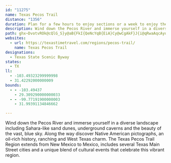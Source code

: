 ```yaml
---
id: "11275"
name: Texas Pecos Trail
distance: "1356"
duration: Plan for a few hours to enjoy sections or a week to enjoy the region.
description: Wind down the Pecos River and immerse yourself in a diverse landscape including Sahara-like sand dunes, underground caverns and the beauty of the vast, blue sky.
path: ghx~DvotvROk@cQlG_S}y@aB{FkI{QeNcYqB{EiA}Cy@wCgAkF}J{i@qRwaAqcAyuFYkBaXqyA}E_ZgI_d@uC{O_H_]{Ken@aKci@sYkbBwScjAGoCXmErAsMViGEmAeAiDgC{CqBgCwCeFyBiG[e@uA_HgPm_Aw^mpBsi@g{C{TalA_g@aqCyCiQ{ByKwEcYa\meB{DiUmp@mrD_m@khDcIec@oG}Y{Gy_@kSq}Bqj@mqG_AiIoAuHuB{IgI_a@oH}\wdBgjIwI_d@}CwPqAuIubAqvF_UuqAe@{IGoKj@uSdPszCh@}NLwTSeJs@qOcBuPuAgJoFyZyFwZiDuSqJyf@oDcMoEsK_DoFsCmDcUgWsgBanB_HiIcI{IcCmDgC}EmEwKkE_RuPy_A{Fs]_H_j@oGec@yFq]_CcKiDgLqAaEkDaJuKwUwRca@{GiMsbCu_FwDsIcB{CqOw[otAmqCiGgPsCcJaCoJmGoYeCoIeCkG_I}M}C_EyR}SmGoHoA_BoMoSe_@wv@se@w`AgNwZod@c~@srBydE}LiV{JoSiUef@mU_e@mDuHqCiIi{@eoDkCqI{EeLoXmm@eU}e@qh@{hAcCsFwC}IoAmF}Jmh@mEsVm`@{tBeBaHcBoFws@yeBsJ{ToWmn@ad@gcAcL}Zwn@w{Ayj@{rAma@waAoCuFwA}ByCaG{Lk]}DeJ}DeLqCqI}DqG_CgHoIcRoQgc@wRmUoQi_@aZws@i|@uwBi_@_}@s^kz@?{F}DyPk@sEmS{e@{g@cpAqd@gfAgdAedCon@uzA}a@qcAwTqh@qMaZwR}a@qf@omAgi@moAaTqh@}bA{dC}e@oiAu\ww@{g@cpA{cBoaEek@ctAqIyLk[kYeHgHuA}FSgDReN?wRsA}FmS}e@oOs`@cPs^wXmr@jz@i@lSsE~_@eJnO_CvHmB~yAy\ni@eLbxAs[h}Bsf@faBo^`jBy`@vnF{hAlqA}WhRgEzGmArKeAzCG|aG_Fp_BkAtISlLsApdGitAlRyDjkDuw@neAuUhy@iRhlAmW|tA}Z|o@iNle@sKf]gIhgAiVha@oJ`bLweCb`AqTtUyEnmCgm@ftB_d@jOs@fv@fBf}BlDjiAxBnbE~G|y@`BxUXpcAjBbNd@xzDhGhvClF`]v@vVZhrD|@|hGrBpRM`DOjLmBhSsFlKsB~RoFh@EhJ{B`KkBzIs@dl@WdRdb@hCzEdQv^h}@fqBr_BxnDtHbPjxAlbDhj@fmAbAlC|FlLrUzh@tv@xcBvAxCnHrMjCfH`@|Ax@fFJpAR~ESfImLfoBeDnm@_Fhx@_A`IoEth@sCdh@sC~b@sClg@sCxd@FlGh@xDzCtOhXvzAtF~XpZtvArBtMbGfo@fQ~`BdFvf@XnEVlB`AvCvCnFrF~E`GhG~BvDfDbOzDvSz}@sW~CcAnC{AdMsIzXqQjDeC|u@{f@|d@aZrGwEvvAo~@psAq}@fdBgiAzt@yd@~dAmq@~g@_\pnA_~@jGiEtW}R|kA_|@`EyBhV{Hv_C{s@pDsAdm@i[hIcF`mA{|A|NwUtC_G`A}DZiB`AcJfB}SbDyLlj@ghAvFmFj_Ce_BbZ{SzCgCtg@{h@fIqFn[tx@`DfHbFzHjFrEbYhQxTfOrEfEvCzDjH~LhEnK~A`FzAnGv@pGRtHVtFt@lD|@pC|AxCx~AbwB~@wBd@uBf@uGv@gHzAeFbBgEDq@jg@mdArUyf@~q@awAjNqZrtBejGzBmEhCgEjGyGvHgGpe@qWjEyCvBgBnDwDtE{GvUgj@pCsHvt@egBxHkQnDmGpCyDnD_EpB}AxIkFzf@oWtY{Nt_@iTbHoF~@aA~GaKj^{r@`LiUjC_HjUct@zJc\hHyTvn@{qBlSoo@vAkF`BaIlA_JzAeRdB}PxGsz@pCgZpVi_Dl@sEnCsN`BiEfCsFbDeFrF}Hry@sgA|Ui\jL}PpEmJhDmL~AcJxByKzLcq@h@yD|EoVjAqQ@gDByHKuFu@sIyAiKsCmOeVkyAkBoM}EoZaBiIcDyMkEqMaTyj@wUio@yA}FkB}M_BqVo@gHm@sEoAmHaCiI}CmIwDmHsDsFoQwTeMyP_GoJcCmEeE{JqD{MmB}LqJot@y@kKWuLb@_O`@}EnAiJrCcM`Ii[zB}KbAkGbAaIbSglBzZesC~ByUz@aRtBuq@zE{hAjAsPdH_x@XyGTyIFeP?yg@VkjAnBk[vKq|AVuFzAaRpAqUhCc\lAgJdCcLjDgKrFmKjDeFjD}DtAqAnBsAbR}Pfq@{n@rHoK|DyGdDuHnEgMbByGjC}MxEqe@fGck@~Z{}CjCaWnE{e@lBcPpMkoAjM}sAf@qTJcZt@a|EX{Kh@uLb@gG~@kKnAiIdFyWhPou@fEgVpCkS`K_fAdP}~AdA{M\sMEe[i@oOkBuToCkQuC{MceAkfEwHk_@iC{QcBoSqUczDuAaNqAeJaE_Ty`@slBsBaPgBcRc@sMK}G?wb@Os[s@sNQmCgIwu@yK}_AcAiLUsEe@uRBiMNqHz@kQdCiUbUq`BzRixA~Ti{Anc@ozCv_AooGjy@sfFxGq`@~WksBvI}o@hT_cBhEoZ|EeVjFaUnvAkjG~F{UvgA}~Drf@yfBpE{PrO_j@lFeTpCmOtBcPhAoOh@uMFaNOgPuMk_F[oODmPL}Gp@qN`PafB~AuNtIir@`DuRdG}YdOgh@|C{IxIoTbfBqfEdDmJjAgEfAgEpBeKh@}Db@mFp@kKfCgaAdA_^`@eFdB{KbD}KvByF~LqWdEaMrHwWzOkh@nAoD~D{OlD{QxAcMdAyPd@iMvCseAhB{j@vXeuGxAcTl`@u{EpE_l@|@yKdA}IhAmHbBgIpoBcvI~H_YxHaUfgAusCjDsJdhAgtCtuAiqDvHiTbXq}@hRep@nHmUd^enAdOaf@~Wq}@pBeGfFoNbiBaxEde@elAdEkMnC_LrFwYhZybBpAuHnAwJnOy|@j@mEnAuL`@uFvA}YnHieBd@gIZwODoLIsE_@sJkAgP}BcRaCqMuUwfAwTeeAyNis@sTgsAoHeb@iBeJ}`@}hBwQc{@oBsKaKsc@gHq]sFqV{Iab@wA_Ie\yzAmAaNmAk[YoNsHg{Bq@aHeAaHsBuJcq@izBiCmJ_G{RgFiP}C}L_@}B}@gHW{EIuG?cCPcEzKasANwCJuHSwKk@_I}BuOmj@o~C]{Bs@mHa@eL?wGNqFd@uGtReiBXcH@kFQuEcAuIyAeHaBgF{CkGaGwJwvAkdCkD{GgCkHwBcLeGat@uG}y@mEyf@eCqReEqXeJkk@iHsg@[iGM_Mv@kOhJap@rH_e@~CoUpaAqoGzCiQbEcNvEoKZEtDsDdEkClBaBvHfJ`Ar@jC~@~BXfTKfr@EfAKjBm@nBmB~FgJjBoEDgOl`@DlAXfAp@bBfC`BhDz@|Cf@`Cf@xEAp^RtBpEnWvDnSzBfFpAlArCtBhB~@fZjHpEx@vG`BdKRdHApFJlEl@xGdDnV~OfDdD`AtA~Y|l@hDbIzCxJdEpVhC|M~V~p@hBzFrDtJjEdIhF|FnCrBrBdA~FdBbIz@l[|BrFr@fEtA`IfDpZtMfIxDxNrIdVrO`JvHdK`O~C`DvNjLnBfBfClDpC|FlCdHnHvSlBxG`ArE`H~`@rCvRbAbRPhB|@bD|ErLdFzJfBfEf@jDt@bIx@jCfD`GrMhPvNtMlDzDrCdEbDzCfC|ArClAxAd@rC^bCNn]h@hESrw@}HzAA~De@dB_@pPmAnFv@vEtArHrC|E~AbBPt@KxAg@`AiA~@oBVSb@?fBfAvXvVhU|RhNxHnH`DjJlE~CdD~GtI|ArAxA^~FLfjAtU`MzAbIb@rBd@hFfC`Ax@|@fB~A~Ez@bEEv@e@l@cDvBi@l@G`@F~BrBfLpAdClAr@rUnDhPOv@e@r@eAnA{DpA_DbAq@hCg@r]s@tBk@zBgAv@kAjDgI~@yC|@gArOiNrDqCx@YjCSbLrBzFzAzGlCrJvBrEx@~MpApB`@tC~@nEzCdA|AtJxQZj@rAvAtThOvBz@zBn@~GlAx@`@x@r@x@hAz[fi@rC`EjClC~bAliAjH`LpMzTfBpE|A|G`BtOb@tBfBlElGfMvAlE^zBX~DVdYR~BTjAx@`BpGzKh@j@rBdAnd@bNnGdCnEzC~D`EzBvCdF`Jh@l@`BrAbFzBnBhA`CzBl@`AvCxHtVbt@dCxGbXrdAdBfEnJ~Pz@fC\bB\|EdC`d@GhYFrDTlBt@nDjAhCjAtBdIfL`CtCbC~B~kAny@pAz@rDvA~Bd@lBLdBBxD[jn@{H~DHt@LnCfApC~Br@fAfArCVpAbEtk@r@pEh@bBzBpElCdDrPpLhiAlu@rFzCxDrAdkAhVpG~AzX`GlElAfVzNdMfIpCjChAtAxB`D|@hB`Upq@l@xAjAfB`AdAdAx@pAp@ja@|OhFrA~IvA~EtA`B~@zBfBvCjD`ApBjAtCzQj}@nBrFbIbNdN|TvCvDzAxAdD~B~p@`[fEjAlDd@fGLj\Yfe@Q|CVxBf@vCjAhBjAjDnDjMlRz`BldCjAlCf@bBxBdLnAvDnSle@`AjBxCrCv{@hr@|CtBpEdApKdBxC`A`BpApCfDlB~DzF|Mv@fCZ|BTxDjAz[PpB`@~Bd@`B`CdEnNfMpBlCfX`k@lGdNp@jB~Lpd@nBhE`BlBpAhAfB~@t{@lV~@b@fAr@nM`LdFfFtFlInGfKpEzFz@r@jAj@tBTlZ?JzSGl]Vd@tE~KtQxa@`CtGh@jCz@`FVtDZxeAJjC^fDh@rCz@rDnb@fyAxBnJdAnIr@nKJ|Ctu@rc@pIxEpAT~AJbQ?|C^pBp@|QlIrO`DhQlGfTnKr\|NpBxBzwAteCxB`E^ZtApCtUlk@bEfJjWfc@pWj^b@x@Xx@f@lDpAtPzKboAMxC_AlIBfCh@~CZr@xA~BzF~GdChBr@XbYjFv@ZnBbBx@jAnZ|o@rB~AdAl@dD|@v@`@h@d@`B`C\dAzCtNt@nCp@hAzCrCpKzHzBPxIzArTfJv@f@zAjDRxABhCw@~PF|BHt@z@nC~BdCbExBfBfCl@dCRxALzCPxAb@fBpGtJrC~GfHfJlBzCx@dBd@lAj@fDfBlR^lBjA~ChBtBlBpA`IhCvA|@x@x@n@xAn@lDBpAKhEg@xG@~ALnAnEtVfAzEj@lAv@dAjC|AbBn@rCh@lG]n@D\VVTNn@l@nFX~AZl@t@XbDJz@^z@l@z@xArBvAlCLhONdKvApIxA~CDlAShOmGhCe@j~@gGra@gF~AG|FN`C^vO~E~D~@dYxBvv@Xdq@lEjCQrAYlCgAtJaH`H}F~OyNdEiDb@OhBWbCBpIn@zK_AdG[jm@y@|Ol@n[lDtBp@tAt@lC~Bz@fAdBdE`@dB`@fE?zBcBpb@FxD\~A\x@jA`CnGzKxAvBnAnAz_@pTtDjAbALpAAnAYbGkBzBgAdB{BtDyKr@gAx@w@fBg@dA?rYnEj@Bx@Qh@[b@i@\sA`AiFZ]r@g@fJyDxAy@tBmBx@e@l@S~Js@jZxAx@^lAz@bMdKl@ZnBf@v@BpAKdb@sExAaAp@w@fLaQdJmTb@o@fKqIvAkBfE_GnCiHnAmCr@eAxHoIx@k@vDmBpRsNjPaFlPuBhCUhANtMnE`HrCvGpEvArAp@nAtErL~DpNdDdJtA`CrF~HdNbV~AdBfBzBjPbY\~@fCrUBjA}@tNAjAHr@Zr@z@j@zJxEtDfCnB`BdAjCj@`A|@b@`AFhB_@jCLbG|AnBLnAXvPCvY}DxG_@vGLf\fEx@FdBGrOeAhAOj@U~BaBhJ_GpHmAhOuEdRyCfDa@~Sc@jTrC`Kl@|A\nf@|Tb@FfGBnA^j^bOfHtDzB^`Ju@ps@sH|B_@tAs@pAsA`[qd@bMuPzEoDvD_ApAChUxCdK~@pPXpAPjQtF|Bh@~`@~@tWt@|E?nBY~YiH|NkHt@UhAKzJlAvCj@vKlFdS`LlAZrBDlUs@hA_@z@m@rf@kk@dIiIhA}@j[}NnASrCCz@M|TwGvAWbFSn`AwBjCAlJf@jCQd|Bi`@fGqAt@Wz@m@nJiKjAgAnAw@dLmFdCWraDiOlDa@lXsJnAYf@AzBR`ClAr@`ApZ|e@l@n@p@b@nBr@lERhGjA|DFzCx@tI`H~B~AzBf@rZvC`Bd@~@h@fIdIjCdBjIrErIlBrGfHfPlEhK`CnOtJbm@bVzDfApGG|oB{Jzi@yCzR{@dUsAdHWpb@KjoBJdkAKzaALpWGzCKfFs@na@oJnLaC`tBmf@`Gw@|CDhDTpxBtVvL`AzJHtD`@xBl@fCnAfPnKnKlGzYdRjCrBpFbDfFlDyVzi@sO|]sCpI}Hxa@aAdHyBhRo`@doDi@bGuBnQqLhfA}UpbEa@dEo@fFacAf{Fax@`pDsCrNsWj~AgO|_AiQleAmNd|@wCnNqt@pkCkAdCsK|Rui@daAwFxKoBzFk@lCsNj_AkRdmBcCvT_Jv~@q@rIAtFP`GNrAdBlKnSbz@hw@h_D|@bElFtZ~@lE|AxF~IpXxClKp`@x~AAVrBnKrAzIjBhQ|@zPNbJF~EQtPmFxnEMtOWrJYlb@a@|ZwAvTOpEJh@CjBOjDm@hh@g@nQq@r_@?hCJrDd@vEpGvc@dC~S~@vEvN`m@_jAp`@qDfAkP~F}D`AqAJwALkOGaNWo@E_@QwFO{n@w@wuAoAaIHuFj@}a@xGif@fGaFrAiE`Bi@j@ed@bQaElBwD~ByEjDew@xt@oFvFiBlCwA`Dy^j`AmB~FyA`G[rBQ~CG`De@zn@aAb}@o@lKm@hFmArGgs@nwCcHnZ}AfIc@hDa@xEWtH?lnAFle@MxAGlNcAfJgBzG{ApDyB`EyCzDoBjB}DzCIPod@pUir@~\_d@nU{A~@kGxHgChF_BdFqCtLiMzg@o@pBgBnDkBrCuCrCyArAqHxDeS~FsOrF}a@pMqHfDoCvB_Q|PkdApfAqDlCuB`AuE~AiDl@cpAxNeELgZa@c^eAwWwGkOcDqiCit@{YkHcC[_FIkd@bD}Dx@gBh@}EbCaFnEy@fAaDpFA`@aEtJ{xA|mD{ItSgQ~\qTv`@cGbLoF`JwFfHwRzTuHbJq`AxhA_G~Fka@d^kDlC}GxEuO`J}E`CyErBu^xLgHhCkIrE}X`QqEzBsFrBkT`GyBv@}BjAsEzCoVnU_CzBuBlCq@jA{AxD{GvXaFbVmBtFwBjEgGbJ_ClC{AvAaBxBcC`EqGzJgCnEkB|F}AbHsHhZuQvr@_AlFUrDwBzPaDtKoDzN{c@feB]hCOfCaAbPOhFq@lIeAxHwCnPYtC_Cvb@cAja@?nEh@xLhC|x@XrFrDflBWfNuArd@f@``@I|VXpZd@xFjC`SpEni@zDxf@lQ`bCHtLE|Ea@fHs@~Dw@lCoAdDgBnDeBbCqMpNaD~BaD~C_BfBoAjBkBzBsXjZm]zY}T|P{BzBaBpBsUl]oPvW}C|C}EfDcDlC_aAnr@gCdAwC~@eDn@_DXw\p@sC?o`B{FgFEiCLuVvFmE`B{BrA{DxCuAtAcArAyBjDwBnFa_@zvAgAfFe@dEwD|}As@pUgCvbAk@`GwAfG_AjCmAlCyEtGyfAtoAyLzNkCrFoApDgAhEa@~CWrDQnHm@zr@u@zp@]|KiJ`z@mJhw@kPpyAeg@|kE}AzMSxDCfG\nHpAnGbR~o@z@nEj@vET|EbBz}@L`NMnDs@~GcEdYwIdj@oQnkAkAtIiBrIoDzJ_r@`vAcAfCgDfHoAdDu@xCeAhFs@dGY`JH|JrEfvBJ`Ia@dIkAnHoBbGuCrFaRvYsFfJ_c@hp@yq@nfAiLjP{t@xjAwGzKkCxDsCdDmN|NatAbrAym@lm@wG~HoqA`uB{EtGmVpa@mCzE}AxD}@tC_AdFi@hEGdIZ~Ed@pEzLhf@`R~q@|B~G~CxHrYfn@bE|Kf@xEBxBSxCY`BwAjDsK~RwZxh@wDtHyA~DaAzEe@fD_@vHDlE`B~_@b@hMR~CbArF|K``@dAdGlAbNRtD?~C}@tPDjDV`EdC`StC`f@|@`MbCzL`C|Jt@jFJrEm@jMgD|j@g@nEq@jDu@tB_DjFuVr\iFfJ}AnDiCxHmBhJmEzYiAnJy@lJ_AjPcBfWi@tFyBhMmHbWcDdMmFd]cBjOs@jEaB~EkBnDwE`HofAztA_RvVkA`Cc@rA}BpJkUnpAkEvWuy@lvEcC~KaBhFsFlLkClEcFhGyo@~p@ig@lg@cx@|y@sEnDoEvBcVlJaqAff@aMhF{G`DkChBsE`FwD`GqBxEep@fhB}EfNaBtGg@xDIfGbCnSZlGA`DOpCg@fCo@hC}@hCoBtDa\lg@yZpc@i~@btA{d@lq@ij@vy@iCrEw@rBk@xC_AnKk@lDmHvRm@dC[rBqDfh@_M`nBwEzr@c@rM]tt@KlC_@`DqDhU_@xCw@tJk@`_Im@fOk@zDu[fhBsBlNi@lIOxFThy@UnEkDnUmFpVqO|o@k@jDGrAHlG^jCvHp\pAzIx@vIzAde@XbNArEWjH}Cj_@qAbKqRb{@uB`KeWfdBwGhXcOpk@k@nCk@rDg@fIC`ESlGq@zCo@vB{BrDkCrCgFxGcHvKiDvEuC|C}DlDmEhD{^vTwCz@cFp@yd@w@sG?cIh@cFh@}ATkG|AsG|BiShGqEdBoBpAsChCs@dAwAvCg@zAu@zCa@xCOxB?fSSnDe@~CeB`GiBdDg`@fl@kDlDyAhA_B|@eA`@sEdAeE^yCAaEc@mOiEuH_BeCQ}GVyb@nCcDbA}CnBqClDkAjCqd@paBkBrEyB`EmK`QcF^ia@Dkc@TkKy@oYgFmMmC__@mGkMmC_Fy@wHyB}_@aQ}D_AmFCsOhA_Dp@oFxAmHlCoc@tNm`@bNsMxDmJxDeCrA}AjAqArAeDzD{AxB_NnUmFfIcDlE{ArAyWjRuJxHkU|RiQ`PkHzKeIrNcE|EyCpBch@`PgDrAqDhDcHrIu@p@{BzAsGfC_PvA{Ft@{B|@mBfA}PrLyAn@{HdC}EjA}JrAeF`@sWPcFg@ubCmo@wZ{HuAWgBMuB?aIr@oj@dGsWfBy~@`FkQv@cUzA_GEkFs@mCm@gCcAyJoGuc@y]aBkAwAq@kA_@cBYyZuD_Q{AiEoAwT}H{B_@yBEsC^wA^qBfAkA~@i@p@oA`C_Pr`@_EfIcBfEi@dAgCxCcC~A_AZkGx@oCPeEjA{ThOcDpA}AZkCPeECwwBoKeBYkvAoe@kD}@cCSsBDmBLoBd@cCdAciAho@iE~ByAj@yGrAsi@zHyD~@ic@pNaGrCgHdFyUnQylAx{@wDpDaDzDcHlLsAxCwKd_@iRfn@gDzHoErHeKnM{EnHuDrIkPfa@cf@fnAas@|fB{BfEgOdQ_HtNmDjI}B~DsObT}BlBmDtBafEfsAiPdD_DXsJRsS@gcAs@gGBaILcGf@yKxBaDbA{ErB_~B`oAiRhKcGxE{B`CcCdDwCxE{e@t_AepA|cCcu@~oAwP``@}zAvuDcNdW_V~a@oB`CcC|AgC`Aam@fNcFdBsRnHeAj@oBzAmErEuEfE_ZtPqCr@cqAbX{WfJkK`FqBlA_t@ff@_CpB}D~DaCbEqApCqI|[kBtEgBfDgDxDcs@zn@u~@hz@kDzF_ApCs@rDaIfo@iAhEsC`HwA`C}BpC{gC|~BebA|~@mSnQuq@`o@mgHruH{KxKgKlGsW|Js[tKckCz~@}EnCmExCceAdaAoCxBsLfLaEnDgGjEyEfCkI~Cuf@pPqe@~OgK|CeKrD{|Adh@aGlAgCPiS??|RJfLMrAa@`CoCxKDzjAKtNOb@oAnIiCzJcGzLoIvOiQn]kEzH}LbWiOdYqMpTgt@jqAep@`jAan@`hAmMzTk]rn@gBfC{JvQsdAdiBgEzGwYtg@}EjJkVla@ec@lv@}[pj@uMlVeNd[wa@|}@u|@tpBq[zr@ga@d~@cTjd@c\tn@_l@~iAkQz\oC|FgDpHmEfLcDpKyQzi@yChIeBxDeGtJ}q@leAeRvXaStZmU~_@k~InwO}|@f}A_FfI{FvHmDjDkDxC{HxFozArbA{rAd~@uyAhbAs`FdhD{~IjeGkCxBqwCheDmNzPwiBzrBazAvbBiInHgFfDgClAgKvD}uA``@}aBje@_K~DaDfBaGnEuH~Gu|AnvAgNtMg|AzuA{d@pa@sLvLaE`DwAbAuCxAkKrEuJrDyy@dZeG~Bin@~T
websites:
  - url: https://texastimetravel.com/regions/pecos-trail/
    name: Texas Pecos Trail
designations:
  - Texas State Scenic Byway
states:
  - TX
ll:
  - -103.49323299999998
  - 31.42292000000009
bounds:
  - - -103.49437
    - 29.309290000000033
  - - -99.77191900000003
    - 31.99391134846662

---
```


Wind down the Pecos River and immerse yourself in a diverse landscape including Sahara-like sand dunes, underground caverns and the beauty of the vast, blue sky. Along the way discover Native American pictographs, an oil-rich history, ranching and West Texas charm. The Texas Pecos Trail Region extends from New Mexico to Mexico, includes several Texas Main Street cities and a unique blend of cultural events that celebrate this vibrant region.
